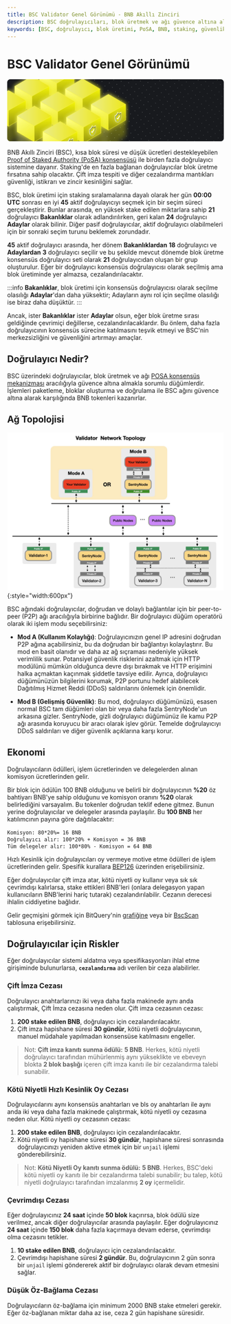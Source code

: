 ```yaml
---
title: BSC Validator Genel Görünümü - BNB Akıllı Zinciri
description: BSC doğrulayıcıları, blok üretmek ve ağı güvence altına almak için kilit öneme sahiptir. Bu içerik, BNB Akıllı Zinciri üzerindeki doğrulayıcıların işleyişi, görevleri ve karşılaştıkları cezaları ayrıntılı olarak açıklamaktadır.
keywords: [BSC, doğrulayıcı, blok üretimi, PoSA, BNB, staking, güvenlik]
---
```


# BSC Validator Genel Görünümü

![validator](../../images/bnb-chain/bnb-smart-chain/img/Validator.png)

BNB Akıllı Zinciri (BSC), kısa blok süresi ve düşük ücretleri destekleyebilen [Proof of Staked Authority (PoSA) konsensüsü](https://github.com/bnb-chain/whitepaper/blob/master/WHITEPAPER.md#consensus-and-validator-quorum) ile birden fazla doğrulayıcı sistemine dayanır. Staking'de en fazla bağlanan doğrulayıcılar blok üretme fırsatına sahip olacaktır. Çift imza tespiti ve diğer cezalandırma mantıkları güvenliği, istikrarı ve zincir kesinliğini sağlar.

BSC, blok üretimi için staking sıralamalarına dayalı olarak her gün **00:00 UTC** sonrası en iyi **45** aktif doğrulayıcıyı seçmek için bir seçim süreci gerçekleştirir. Bunlar arasında, en yüksek stake edilen miktarlara sahip **21** doğrulayıcı **Bakanlıklar** olarak adlandırılırken, geri kalan **24** doğrulayıcı **Adaylar** olarak bilinir. Diğer pasif doğrulayıcılar, aktif doğrulayıcı olabilmeleri için bir sonraki seçim turunu beklemek zorundadır.

**45** aktif doğrulayıcı arasında, her dönem **Bakanlıklardan** **18** doğrulayıcı ve **Adaylardan** **3** doğrulayıcı seçilir ve bu şekilde mevcut dönemde blok üretme konsensüs doğrulayıcı seti olarak **21** doğrulayıcıdan oluşan bir grup oluşturulur. Eğer bir doğrulayıcı konsensüs doğrulayıcısı olarak seçilmiş ama blok üretiminde yer almazsa, cezalandırılacaktır.

:::info
**Bakanlıklar**, blok üretimi için konsensüs doğrulayıcısı olarak seçilme olasılığı **Adaylar**'dan daha yüksektir; Adayların aynı rol için seçilme olasılığı ise biraz daha düşüktür.
:::

Ancak, ister **Bakanlıklar** ister **Adaylar** olsun, eğer blok üretme sırası geldiğinde çevrimiçi değillerse, cezalandırılacaklardır. Bu önlem, daha fazla doğrulayıcının konsensüs sürecine katılmasını teşvik etmeyi ve BSC'nin merkezsizliğini ve güvenliğini artırmayı amaçlar.

## Doğrulayıcı Nedir?

BSC üzerindeki doğrulayıcılar, blok üretmek ve ağı [POSA konsensüs mekanizması](https://github.com/bnb-chain/whitepaper/blob/master/WHITEPAPER.md#consensus-and-validator-quorum) aracılığıyla güvence altına almakla sorumlu düğümlerdir. İşlemleri paketleme, bloklar oluşturma ve doğrulama ile BSC ağını güvence altına alarak karşılığında BNB tokenleri kazanırlar.

## Ağ Topolojisi

![validator network topology](../../images/bnb-chain/bnb-smart-chain/img/validator/validator-network-topology.png){:style="width:600px"}

BSC ağındaki doğrulayıcılar, doğrudan ve dolaylı bağlantılar için bir peer-to-peer (P2P) ağı aracılığıyla birbirine bağlıdır. Bir doğrulayıcı düğüm operatörü olarak iki işlem modu seçebilirsiniz:

- **Mod A (Kullanım Kolaylığı)**: Doğrulayıcınızın genel IP adresini doğrudan P2P ağına açabilirsiniz, bu da doğrudan bir bağlantıyı kolaylaştırır. Bu mod en basit olanıdır ve daha az ağ sıçraması nedeniyle yüksek verimlilik sunar. Potansiyel güvenlik risklerini azaltmak için HTTP modülünü mümkün olduğunca devre dışı bırakmak ve HTTP erişimini halka açmaktan kaçınmak şiddetle tavsiye edilir. Ayrıca, doğrulayıcı düğümünüzün bilgilerini korumak, P2P portunu hedef alabilecek Dağıtılmış Hizmet Reddi (DDoS) saldırılarını önlemek için önemlidir.

- **Mod B (Gelişmiş Güvenlik)**: Bu mod, doğrulayıcı düğümünüzü, esasen normal BSC tam düğümleri olan bir veya daha fazla SentryNode'un arkasına gizler. SentryNode, gizli doğrulayıcı düğümünüz ile kamu P2P ağı arasında koruyucu bir aracı olarak işlev görür. Temelde doğrulayıcıyı DDoS saldırıları ve diğer güvenlik açıklarına karşı korur.

## Ekonomi

Doğrulayıcıların ödülleri, işlem ücretlerinden ve delegelerden alınan komisyon ücretlerinden gelir.

Bir blok için ödülün 100 BNB olduğunu ve belirli bir doğrulayıcının **%20** öz bahtiyarı BNB'ye sahip olduğunu ve komisyon oranını **%20** olarak belirlediğini varsayalım. Bu tokenler doğrudan teklif edene gitmez. Bunun yerine doğrulayıcılar ve delegeler arasında paylaşılır. Bu **100 BNB** her katılımcının payına göre dağıtılacaktır:

```
Komisyon: 80*20%= 16 BNB
Doğrulayıcı alır: 100*20% + Komisyon = 36 BNB
Tüm delegeler alır: 100*80% - Komisyon = 64 BNB
```

Hızlı Kesinlik için doğrulayıcıları oy vermeye motive etme ödülleri de işlem ücretlerinden gelir. Spesifik kurallara [BEP126](https://github.com/bnb-chain/BEPs/blob/master/BEPs/BEP126.md#43-reward) üzerinden erişebilirsiniz.

Eğer doğrulayıcılar çift imza atar, kötü niyetli oy kullanır veya sık sık çevrimdışı kalırlarsa, stake ettikleri BNB'leri (onlara delegasyon yapan kullanıcıların BNB'lerini hariç tutarak) cezalandırılabilir. Cezanın derecesi ihlalin ciddiyetine bağlıdır.

Gelir geçmişini görmek için BitQuery'nin [grafiğine](https://explorer.bitquery.io/bsc/miners) veya bir [BscScan](https://bscscan.com/validatorset) tablosuna erişebilirsiniz.

## Doğrulayıcılar için Riskler

Eğer doğrulayıcılar sistemi aldatma veya spesifikasyonları ihlal etme girişiminde bulunurlarsa, **`cezalandırma`** adı verilen bir ceza alabilirler.

### Çift İmza Cezası

Doğrulayıcı anahtarlarınızı iki veya daha fazla makinede aynı anda çalıştırmak, Çift İmza cezasına neden olur. Çift imza cezasının cezası:

1. **200 stake edilen BNB**, doğrulayıcı için cezalandırılacaktır.
2. Çift imza hapishane süresi **30 gündür**, kötü niyetli doğrulayıcının, manuel müdahale yapılmadan konsensüse katılmasını engeller.

> Not:
> **Çift imza kanıtı sunma ödülü:** **5 BNB**. 
> Herkes, kötü niyetli doğrulayıcı tarafından mühürlenmiş aynı yükseklikte ve ebeveyn blokta **2 blok başlığı** içeren çift imza kanıtı ile bir cezalandırma talebi sunabilir.

### Kötü Niyetli Hızlı Kesinlik Oy Cezası

Doğrulayıcılarını aynı konsensüs anahtarları ve bls oy anahtarları ile aynı anda iki veya daha fazla makinede çalıştırmak, kötü niyetli oy cezasına neden olur. Kötü niyetli oy cezasının cezası:

1. **200 stake edilen BNB**, doğrulayıcı için cezalandırılacaktır.
2. Kötü niyetli oy hapishane süresi **30 gündür**, hapishane süresi sonrasında doğrulayıcınızı yeniden aktive etmek için bir `unjail` işlemi gönderebilirsiniz.

> Not: **Kötü Niyetli Oy kanıtı sunma ödülü:** **5 BNB**. Herkes, BSC'deki kötü niyetli oy kanıtı ile bir cezalandırma talebi sunabilir; bu talep, kötü niyetli doğrulayıcı tarafından imzalanmış **2 oy** içermelidir.

### Çevrimdışı Cezası

Eğer doğrulayıcınız **24 saat** içinde **50 blok** kaçırırsa, blok ödülü size verilmez, ancak diğer doğrulayıcılar arasında paylaşılır. Eğer doğrulayıcınız **24 saat** içinde **150 blok** daha fazla kaçırmaya devam ederse, çevrimdışı olma cezasını tetikler.

1. **10 stake edilen BNB**, doğrulayıcı için cezalandırılacaktır.
2. Çevrimdışı hapishane süresi **2 gündür**. Bu, doğrulayıcının 2 gün sonra bir `unjail` işlemi göndererek aktif bir doğrulayıcı olarak devam etmesini sağlar.

### Düşük Öz-Bağlama Cezası

Doğrulayıcıların öz-bağlama için minimum 2000 BNB stake etmeleri gerekir. Eğer öz-bağlanan miktar daha az ise, ceza 2 gün hapishane süresidir.